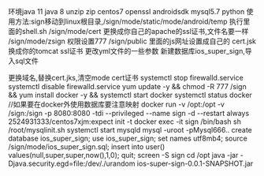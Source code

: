环境java 11 java 8 unzip zip centos7 openssl androidsdk  mysql5.7 python
使用方法:sign移动到linux根目录,/sign/mode/static/mode/android/temp 
执行里面的shell.sh
/sign/mode/cert 更换成你自己的apache的ssl证书,文件名要一样
/sign/mode/zsign 权限设置777
/sign/public 里面的js网址设置成自己的
cert.jsk换成你的tomcat ssl证书
更改yml文件的一些参数
新建数据库ios_super_sign,导入sql文件

更换域名,替换cert.jks,清空mode  cert证书
systemctl stop firewalld.service
systemctl disable firewalld.service
yum update -y  && chmod -R 777 /sign && yum install docker -y && systemctl start docker
systemctl status docker
//如果要在docker外使用数据库要注意映射
docker run -v /opt:/opt  -v /sign:/sign  -p 8080:8080 -tdi --privileged    --name sign -d  --restart always 2524931333/centos7xjm:expect  init -t
docker exec -it sign /bin/bash
sh /root/mysqlinit.sh
systemctl start mysqld
mysql -uroot -pMysql666..
create database ios_super_sign;
use ios_super_sign;
set names utf8mb4;
source /sign/mode/ios_super_sign.sql;
insert into user() values(null,super,super,now(),1,0);
quit;
screen -S sign
cd  /opt
java -jar -Djava.security.egd=file:/dev/./urandom ios-super-sign-0.0.1-SNAPSHOT.jar
